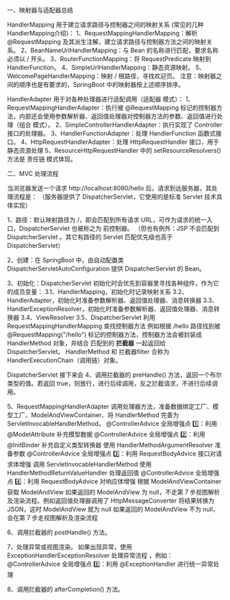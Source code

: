 
一、映射器与适配器总结

HandlerMapping 用于建立请求路径与控制器之间的映射关系 (常见的几种HandlerMapping介绍)：
1、RequestMappingHandlerMapping：解析 @RequestMapping 及其派生注解，建立请求路径与控制器方法之间的映射关系。
2、BeanNameUrlHandlerMapping：与 Bean 的名称进行匹配，要求名称必须以 / 开头。
3、RouterFunctionMapping：将 RequestPredicate 映射到 HandlerFunction。
4、SimpleUrlHandlerMapping：静态资源映射。
5、WelcomePageHandlerMapping：映射 / 根路径，寻找欢迎页。
注意：映射器之间的顺序也是有要求的，SpringBoot 中的映射器按上述顺序排序。

HandlerAdapter 用于对各种处理器进行适配调用（适配器 模式）：
1、RequestMappingHandlerAdapter：执行被 @RequestMapping 标记的控制器方法，内部还会使用参数解析器、返回值处理器对控制器方法的参数、返回值进行处理（组合 模式）。
2、SimpleControllerHandlerAdapter：执行实现了 Controller 接口的处理器。
3、HandlerFunctionAdapter：处理 HandlerFunction 函数式接口。
4、HttpRequestHandlerAdapter：处理 HttpRequestHandler 接口，用于静态资源处理
5、ResourceHttpRequestHandler 中的 setResourceResolvers() 方法是 责任链 模式体现。


二、MVC 处理流程

当浏览器发送一个请求 http://localhost:8080/hello 后，请求到达服务器，其处理流程是：
（服务器提供了 DispatcherServlet，它使用的是标准 Servlet 技术具体实现）

1、路径：默认映射路径为 /，即会匹配到所有请求 URL，可作为请求的统一入口，DispatcherServlet 也被称之为 前控制器。
（但也有例外：JSP 不会匹配到 DispatcherServlet 。其它有路径的 Servlet 匹配优先级也高于 DispatcherServlet）

2、创建：在 SpringBoot 中，由自动配置类 DispatcherServletAutoConfiguration 提供 DispatcherServlet 的 Bean。

3、初始化：DispatcherServlet 初始化时会优先到容器里寻找各种组件，作为它的成员变量：
    3.1、HandlerMapping，初始化时记录映射关系
    3.2、HandlerAdapter，初始化时准备参数解析器、返回值处理器、消息转换器
    3.3、HandlerExceptionResolver，初始化时准备参数解析器、返回值处理器、消息转换器
    3.4、ViewResolver
    3.5、DispatcherServlet 利用 RequestMappingHandlerMapping 查找控制器方法
例如根据 /hello 路径找到被 @RequestMapping("/hello") 标记的控制器方法，控制器方法会被封装成 HandlerMethod 对象，并结合 匹配到的 **拦截器** 一起返回给 DispatcherServlet。
HandlerMethod 和 拦截器filter 合称为 HandlerExecutionChain（调用链）对象。

DispatcherServlet 接下来会
4、调用拦截器的 preHandle() 方法，返回一个布尔类型的值。若返回 true，则放行，进行后续调用，反之拦截请求，不进行后续调用。

5、RequestMappingHandlerAdapter 调用处理器方法，准备数据绑定工厂、模型工厂、ModelAndViewContainer、将 HandlerMethod 完善为 ServletInvocableHandlerMethod。
    @ControllerAdvice 全局增强点 1️⃣：利用 @ModelAttribute 补充模型数据
    @ControllerAdvice 全局增强点 2️⃣：利用 @InitBinder 补充自定义类型转换器
    使用 HandlerMethodArgumentResolver 准备参数
    @ControllerAdvice 全局增强点 3️⃣：利用 RequestBodyAdvice 接口对请求体增强
    调用 ServletInvocableHandlerMethod
    使用 HandlerMethodReturnValueHandler 处理返回值
    @ControllerAdvice 全局增强点 4️⃣：利用 RequestBodyAdvice 对响应体增强
    根据 ModelAndViewContainer 获取 ModelAndView
    如果返回的 ModelAndView 为 null，不走第 7 步视图解析及渲染流程。例如返回值处理器调用了 HttpMessageConverter 将结果转换为 JSON，这时 ModelAndView 就为 null
    如果返回的 ModelAndView 不为 null，会在第 7 步走视图解析及渲染流程


6、调用拦截器的 postHandle() 方法。

7、处理异常或视图渲染。
如果出现异常，使用 ExceptionHandlerExceptionResolver 处理异常流程 ，例如：@ControllerAdvice 全局增强点 5️⃣：利用 @ExceptionHandler 进行统一异常处理

8、调用拦截器的 afterCompletion() 方法。


